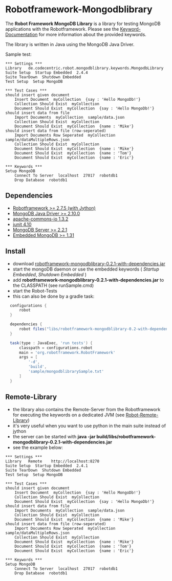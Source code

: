 Robotframework-Mongodblibrary
=============================

The **Robot Framework MongoDB Library** is a library for testing MongoDB applications with the Robotframework. 
Please see the [Keyword-Documentation](http://mahartma.github.com/robotframework-mongodblibrary/de.codecentric.robot.mongodblibrary.keywords.MongodbLibrary.html) for more information about the provided keywords.

The library is written in Java using the MongoDB Java Driver.

Sample test:

```
*** Settings ***
Library   de.codecentric.robot.mongodblibrary.keywords.MongodbLibrary
Suite Setup  Startup Embedded  2.4.4
Suite TearDown  Shutdown Embedded
Test Setup  Setup MongoDB

*** Test Cases ***
should insert given document
	Insert Document  myCollection  {say : 'Hello MongoDb!'}
	Collection Should Exist  myCollection
	Document Should Exist  myCollection  {say : 'Hello MongoDb!'}
should insert data from file
	Import Documents  myCollection  sample/data.json
	Collection Should Exist  myCollection
	Document Should Exist  myCollection  {name : 'Mike'}
should insert data from file (row-seperated)
	Import Documents Row Seperated  myCollection  sample/dataMultipleRows.json
	Collection Should Exist  myCollection
	Document Should Exist  myCollection  {name : 'Mike'}
	Document Should Exist  myCollection  {name : 'Tom'}
	Document Should Exist  myCollection  {name : 'Eric'}

*** Keywords ***
Setup MongoDB
	Connect To Server  localhost  27017  robotdb1
	Drop Database  robotdb1
```

Dependencies
------------
- [Robotframework >= 2.7.5 (with Jython)](http://code.google.com/p/robotframework/downloads/list)
- [MongoDB Java Driver >= 2.10.0](http://central.maven.org/maven2/org/mongodb/mongo-java-driver)
- [apache-commons-io 1.3.2](http://search.maven.org/remotecontent?filepath=org/apache/commons/commons-io/1.3.2/commons-io-1.3.2.jar)
- [junit 4.10](http://search.maven.org/remotecontent?filepath=junit/junit/4.10/junit-4.10.jar)
- [MongoDB Server >= 2.2.1](http://www.mongodb.org/downloads)
- [Embedded MongoDB >= 1.31](https://github.com/flapdoodle-oss/embedmongo.flapdoodle.de)

Install
-------
- download [robotframework-mongodblibrary-0.2.1-with-dependencies.jar](http://mahartma.github.com/robotframework-mongodblibrary/robotframework-mongodblibrary-0.2-with-dependencies.jar)
- start the mongoDB daemon or use the embedded keywords ( _Startup Embedded_, _Shutdown Embedded_ )
- add **robotframework-mongodblibrary-0.2.1-with-dependencies.jar** to the CLASSPATH (see runSample.cmd)
- start the Robot-Tests
- this can also be done by a gradle task:
```groovy
  configurations { 
      robot
  }

  dependencies {
      robot files("libs/robotframework-mongodblibrary-0.2-with-dependencies.jar")
  }

  task(type : JavaExec, 'run tests') {
      classpath = configurations.robot
      main = 'org.robotframework.RobotFramework'
      args = [
          '-d',
          'build',
          'sample/mongodblibrarySample.txt'
      ]
  }
```

Remote-Library
--------------
- the library also contains the Remote-Server from the Robotframework for executing the keywords on a dedicated JVM (see [Robot-Remote-Library](http://code.google.com/p/robotframework/wiki/RemoteLibrary))
- it's very useful when you want to use python in the main suite instead of jython
- the server can be started with **java -jar build/libs/robotframework-mongodblibrary-0.2.1-with-dependencies.jar**
- see the example below:

```
*** Settings ***
Library   Remote    http://localhost:8270
Suite Setup  Startup Embedded  2.4.1
Suite TearDown  Shutdown Embedded
Test Setup  Setup MongoDB

*** Test Cases ***
should insert given document
	Insert Document  myCollection  {say : 'Hello MongoDb!'}
	Collection Should Exist  myCollection
	Document Should Exist  myCollection  {say : 'Hello MongoDb!'}
should insert data from file
	Import Documents  myCollection  sample/data.json
	Collection Should Exist  myCollection
	Document Should Exist  myCollection  {name : 'Mike'}
should insert data from file (row-seperated)
	Import Documents Row Seperated  myCollection  sample/dataMultipleRows.json
	Collection Should Exist  myCollection
	Document Should Exist  myCollection  {name : 'Mike'}
	Document Should Exist  myCollection  {name : 'Tom'}
	Document Should Exist  myCollection  {name : 'Eric'}

*** Keywords ***
Setup MongoDB
	Connect To Server  localhost  27017  robotdb1
	Drop Database  robotdb1
```
